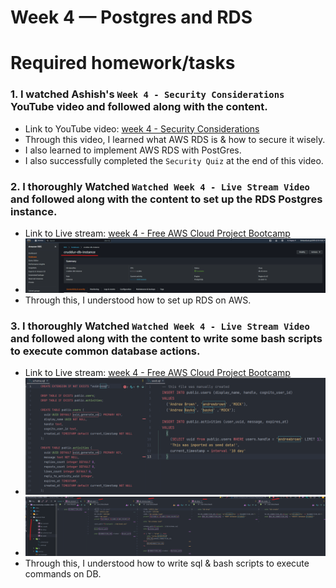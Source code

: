 # Week 4 — Postgres and RDS

# Required homework/tasks

### 1. I watched Ashish's `Week 4 - Security Considerations` YouTube video and followed along with the content.
- Link to YouTube video: [week 4 - Security Considerations](https://www.youtube.com/watch?v=UourWxz7iQg&list=PLBfufR7vyJJ7k25byhRXJldB5AiwgNnWv&index=45)
- Through this video, I learned what AWS RDS is & how to secure it wisely.
- I also learned to implement AWS RDS with PostGres. 
- I also successfully completed the `Security Quiz` at the end of this video.

### 2. I thoroughly Watched `Watched Week 4 - Live Stream Video` and followed along with the content to set up the RDS Postgres instance.
- Link to Live stream: [week 4 - Free AWS Cloud Project Bootcamp](https://www.youtube.com/watch?v=EtD7Kv5YCUs&list=PLBfufR7vyJJ7k25byhRXJldB5AiwgNnWv&index=46)
- ![RDS PostGres on aws](./journal_assets/RDS_PostGres_instance_on_aws_ui.png)
- Through this, I understood how to set up RDS on AWS.

### 3. I thoroughly Watched `Watched Week 4 - Live Stream Video` and followed along with the content to write some bash scripts to execute common database actions.
- Link to Live stream: [week 4 - Free AWS Cloud Project Bootcamp](https://www.youtube.com/watch?v=EtD7Kv5YCUs&list=PLBfufR7vyJJ7k25byhRXJldB5AiwgNnWv&index=46)
- ![sql scripts](./journal_assets/sql_scripts.png)
- ![all db bash scripts](./journal_assets/all_db_bash_scripts.png)
- Through this, I understood how to write sql & bash scripts to execute commands on DB.